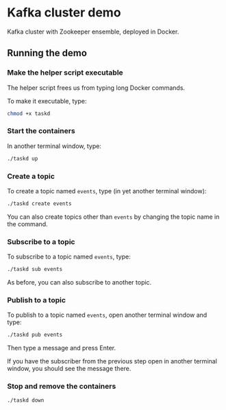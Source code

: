 # Kafka cluster demo

Kafka cluster with Zookeeper ensemble, deployed in Docker.

## Running the demo

### Make the helper script executable

The helper script frees us from typing long Docker commands.

To make it executable, type:

```bash
chmod +x taskd
```

### Start the containers

In another terminal window, type:

```bash
./taskd up
```

### Create a topic

To create a topic named `events`, type (in yet another terminal window):

```bash
./taskd create events
```

You can also create topics other than `events` by changing the topic name in the command.

### Subscribe to a topic

To subscribe to a topic named `events`, type:

```bash
./taskd sub events
```

As before, you can also subscribe to another topic.

### Publish to a topic

To publish to a topic named `events`, open another terminal window and type:

```bash
./taskd pub events
```

Then type a message and press Enter.

If you have the subscriber from the previous step open in another terminal window, you should see the message there.

### Stop and remove the containers

```bash
./taskd down
```
